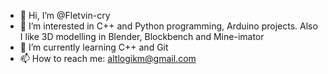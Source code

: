 - 👋 Hi, I’m @Fletvin-cry
- 👀 I’m interested in C++ and Python programming, Arduino projects. Also I like 3D modelling in Blender, Blockbench and Mine-imator
- 🌱 I’m currently learning C++ and Git
- 📫 How to reach me: altlogikm@gmail.com
